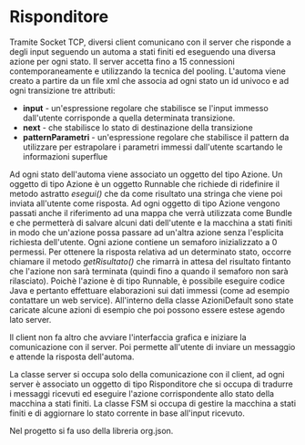 # Risponditore

Tramite Socket TCP, diversi client comunicano con il server che risponde a degli input seguendo un automa a stati finiti ed eseguendo una diversa azione per ogni stato.
Il server accetta fino a 15 connessioni contemporaneamente e utilizzando la tecnica del pooling.
L'automa viene creato a partire da un file xml che associa ad ogni stato un id univoco e ad ogni transizione tre attributi:
-  **input** - un'espressione regolare che stabilisce se l'input immesso dall'utente corrisponde a quella determinata transizione.
-  **next** - che stabilisce lo stato di destinazione della transizione
-  **patternParametri** - un'espressione regolare che stabilisce il pattern da utilizzare per estrapolare i parametri immessi dall'utente scartando le informazioni superflue

Ad ogni stato dell'automa viene associato un oggetto del tipo Azione. Un oggetto di tipo Azione è un oggetto Runnable che richiede di ridefinire il metodo astratto *esegui()* che da come risultato una stringa che viene poi inviata all'utente come risposta.
Ad ogni oggetto di tipo Azione vengono passati anche il riferimento ad una mappa che verrà utilizzata come Bundle e che permetterà di salvare alcuni dati dell'utente e la macchina a stati finiti in modo che un'azione possa passare ad un'altra azione senza l'esplicita richiesta dell'utente.
Ogni azione contiene un semaforo inizializzato a 0 permessi. Per ottenere la risposta relativa ad un determinato stato, occorre chiamare il metodo *getRisultato()* che rimarrà in attesa del risultato fintanto che l'azione non sarà terminata (quindi fino a quando il semaforo non sarà rilasciato).
Poichè l'azione è di tipo Runnable, è possibile eseguire codice Java e pertanto effettuare elaborazioni sui dati immessi (come ad esempio contattare un web service). All'interno della classe AzioniDefault sono state caricate alcune azioni di esempio che poi possono essere estese agendo lato server.

Il client non fa altro che avviare l'interfaccia grafica e iniziare la comunicazione con il server.
Poi permette all'utente di inviare un messaggio e attende la risposta dell'automa.

La classe server si occupa solo della comunicazione con il client, ad ogni server è associato un oggetto di tipo Risponditore che si occupa di tradurre i messaggi ricevuti ed eseguire l'azione corrispondente allo stato della macchina a stati finiti. La classe FSM si occupa di gestire la macchina a stati finiti e di aggiornare lo stato corrente in base all'input ricevuto.

Nel progetto si fa uso della libreria org.json.
